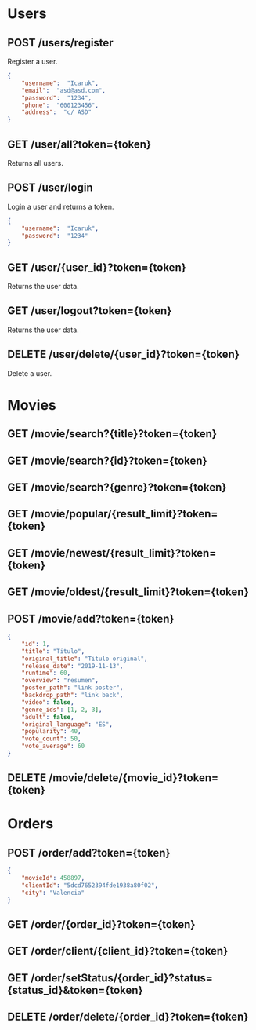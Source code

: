 
# Users

## **POST** /users/register
Register a user.
``` json
{
	"username":  "Icaruk",
	"email":  "asd@asd.com",
	"password":  "1234",
	"phone":  "600123456",
	"address":	"c/ ASD"
}
```

## **GET** /user/all?token={token}
Returns all users.


## **POST** /user/login
Login a user and returns a token.
``` json
{
	"username":  "Icaruk",
	"password":  "1234"
}
```

## **GET** /user/{user_id}?token={token}
Returns the user data.

## **GET** /user/logout?token={token}
Returns the user data.

## **DELETE** /user/delete/{user_id}?token={token}
Delete a user.



# Movies

## **GET** /movie/search?{title}?token={token}
## **GET** /movie/search?{id}?token={token}
## **GET** /movie/search?{genre}?token={token}
## **GET** /movie/popular/{result_limit}?token={token}
## **GET** /movie/newest/{result_limit}?token={token}
## **GET** /movie/oldest/{result_limit}?token={token}

## **POST** /movie/add?token={token}

``` json
{
	"id": 1,
	"title": "Titulo", 
	"original_title": "Titulo original",
	"release_date": "2019-11-13",
	"runtime": 60,
	"overview": "resumen",
	"poster_path": "link poster",
	"backdrop_path": "link back",
	"video": false,
	"genre_ids": [1, 2, 3],
	"adult": false,
	"original_language": "ES",
	"popularity": 40,
	"vote_count": 50,
	"vote_average": 60
}
```

## **DELETE** /movie/delete/{movie_id}?token={token}



# Orders

## **POST** /order/add?token={token}
``` json
{
	"movieId": 458897,
	"clientId": "5dcd7652394fde1938a80f02",
	"city": "Valencia"
}
```


## **GET** /order/{order_id}?token={token}
## **GET** /order/client/{client_id}?token={token}
## **GET** /order/setStatus/{order_id}?status={status_id}&token={token}
## **DELETE** /order/delete/{order_id}?token={token}
